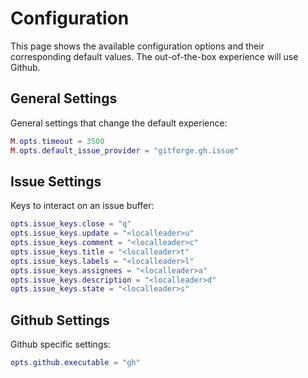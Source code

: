 # Configuration

This page shows the available configuration options and their corresponding default values.
The out-of-the-box experience will use Github.

## General Settings

General settings that change the default experience:

```lua
M.opts.timeout = 3500
M.opts.default_issue_provider = "gitforge.gh.issue"
```

## Issue Settings

Keys to interact on an issue buffer:

```lua
opts.issue_keys.close = "q"
opts.issue_keys.update = "<localleader>u"
opts.issue_keys.comment = "<localleader>c"
opts.issue_keys.title = "<localleader>t"
opts.issue_keys.labels = "<localleader>l"
opts.issue_keys.assignees = "<localleader>a"
opts.issue_keys.description = "<localleader>d"
opts.issue_keys.state = "<localleader>s"
```


## Github Settings

Github specific settings:

```lua
opts.github.executable = "gh"
```
